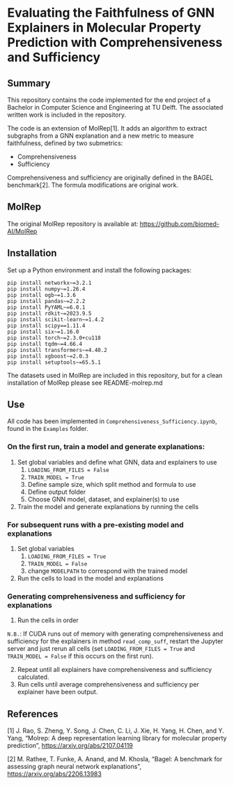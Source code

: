 # Evaluating the Faithfulness of GNN Explainers in Molecular Property Prediction with Comprehensiveness and Sufficiency 

 
## Summary
This repository contains the code implemented for the end project of a Bachelor in Computer Science and Engineering at TU Delft.
The associated written work is included in the repository.

The code is an extension of MolRep[1]. It adds an algorithm to extract subgraphs from a GNN explanation 
and a new metric to measure faithfulness, defined by two submetrics:
- Comprehensiveness
- Sufficiency

Comprehensiveness and sufficiency are originally defined in the BAGEL benchmark[2]. The formula modifications are original work.

## MolRep
The original MolRep repository is available at: https://github.com/biomed-AI/MolRep

## Installation
Set up a Python environment and install the following packages:
```
pip install networkx~=3.2.1
pip install numpy~=1.26.4
pip install ogb~=1.3.6
pip install pandas~=2.2.2
pip install PyYAML~=6.0.1
pip install rdkit~=2023.9.5
pip install scikit-learn~=1.4.2
pip install scipy==1.11.4
pip install six~=1.16.0
pip install torch~=2.3.0+cu118
pip install tqdm~=4.66.4
pip install transformers~=4.40.2
pip install xgboost~=2.0.3
pip install setuptools~=65.5.1
```

The datasets used in MolRep are included in this repository, but for a clean installation of MolRep please see README-molrep.md

## Use
All code has been implemented in `Comprehensiveness_Sufficiency.ipynb`, found in the `Examples` folder.

### On the first run, train a model and generate explanations:

1. Set global variables and define what GNN, data and explainers to use 
   1. `LOADING_FROM_FILES = False`
   1. `TRAIN_MODEL = True`
   2. Define sample size, which split method and formula to use 
   3. Define output folder
   2. Choose GNN model, dataset, and explainer(s) to use 
3. Train the model and generate explanations by running the cells 

### For subsequent runs with a pre-existing model and explanations
1. Set global variables
   1. `LOADING_FROM_FILES = True`
   1. `TRAIN_MODEL = False`
   1. change `MODELPATH` to correspond with the trained model
2. Run the cells to load in the model and explanations

### Generating comprehensiveness and sufficiency for explanations
1. Run the cells in order

`N.B.`: If CUDA runs out of memory with generating comprehensiveness and sufficiency for the explainers in method `read_comp_suff`,
restart the Jupyter server and just rerun all cells (set `LOADING_FROM_FILES = True` and `TRAIN_MODEL = False` 
if this occurs on the first run).

2. Repeat until all explainers have comprehensiveness and sufficiency calculated.
3. Run cells until average comprehensiveness and sufficiency per explainer have been output. 

## References
[1] J. Rao, S. Zheng, Y. Song, J. Chen, C. Li, J. Xie, H. Yang, H. Chen, and Y. Yang, 
“Molrep: A deep representation learning library for molecular property prediction”, https://arxiv.org/abs/2107.04119

[2] M. Rathee, T. Funke, A. Anand, and M. Khosla, “Bagel: A benchmark for assessing graph neural network explanations”, https://arxiv.org/abs/2206.13983